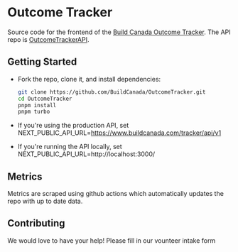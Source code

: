 # Outcome Tracker

Source code for the frontend of the [Build Canada Outcome Tracker](https://www.buildcanada.com/tracker). The API repo is [OutcomeTrackerAPI](https://github.com/BuildCanada/OutcomeTrackerAPI).

## Getting Started

- Fork the repo, clone it, and install dependencies:
  ```bash
  git clone https://github.com/BuildCanada/OutcomeTracker.git
  cd OutcomeTracker
  pnpm install
  pnpm turbo
  ```

- If you're using the production API, set NEXT_PUBLIC_API_URL=https://www.buildcanada.com/tracker/api/v1
- If you're running the API locally, set NEXT_PUBLIC_API_URL=http://localhost:3000/

## Metrics

Metrics are scraped using github actions which automatically updates the repo with up to date data. 

## Contributing

We would love to have your help! Please fill in our vounteer intake form 

